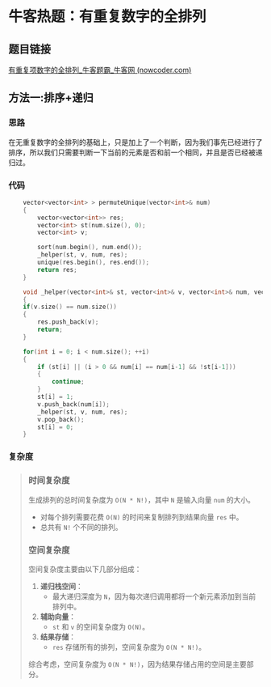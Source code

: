 # 牛客热题：有重复数字的全排列

## 题目链接

[有重复项数字的全排列_牛客题霸_牛客网 (nowcoder.com)](https://www.nowcoder.com/practice/a43a2b986ef34843ac4fdd9159b69863?tpId=295&tqId=700&ru=/exam/oj&qru=/ta/format-top101/question-ranking&sourceUrl=%2Fexam%2Foj)

## 方法一:排序+递归

### 思路

在无重复数字的全排列的基础上，只是加上了一个判断，因为我们事先已经进行了排序，所以我们只需要判断一下当前的元素是否和前一个相同，并且是否已经被递归过。

### 代码

```cpp
    vector<vector<int> > permuteUnique(vector<int>& num) 
    {
        vector<vector<int>> res;
        vector<int> st(num.size(), 0);
        vector<int> v;

        sort(num.begin(), num.end());
        _helper(st, v, num, res);
        unique(res.begin(), res.end());
        return res;
    }

    void _helper(vector<int>& st, vector<int>& v, vector<int>& num, vector<vector<int>>& res)
    {
    if(v.size() == num.size())
    {
        res.push_back(v);
        return;
    }

    for(int i = 0; i < num.size(); ++i)
    {
        if (st[i] || (i > 0 && num[i] == num[i-1] && !st[i-1]))
        {
            continue;
        }
        st[i] = 1;
        v.push_back(num[i]);
        _helper(st, v, num, res);
        v.pop_back();
        st[i] = 0;
    }
```

### 复杂度

> ### 时间复杂度
>
> 生成排列的总时间复杂度为 `O(N * N!)`，其中 `N` 是输入向量 `num` 的大小。
>
> - 对每个排列需要花费 `O(N)` 的时间来复制排列到结果向量 `res` 中。
> - 总共有 `N!` 个不同的排列。
>
> ### 空间复杂度
>
> 空间复杂度主要由以下几部分组成：
>
> 1. **递归栈空间**：
>    - 最大递归深度为 `N`，因为每次递归调用都将一个新元素添加到当前排列中。
> 2. **辅助向量**：
>    - `st` 和 `v` 的空间复杂度为 `O(N)`。
> 3. **结果存储**：
>    - `res` 存储所有的排列，空间复杂度为 `O(N * N!)`。
>
> 综合考虑，空间复杂度为 `O(N * N!)`，因为结果存储占用的空间是主要部分。